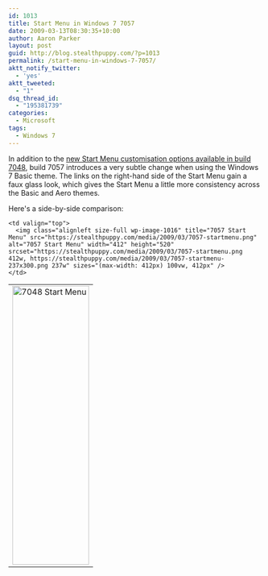 ```yaml
---
id: 1013
title: Start Menu in Windows 7 7057
date: 2009-03-13T08:30:35+10:00
author: Aaron Parker
layout: post
guid: http://blog.stealthpuppy.com/?p=1013
permalink: /start-menu-in-windows-7-7057/
aktt_notify_twitter:
  - 'yes'
aktt_tweeted:
  - "1"
dsq_thread_id:
  - "195381739"
categories:
  - Microsoft
tags:
  - Windows 7
---
```

In addition to the [new Start Menu customisation options available in build 7048](https://stealthpuppy.com/windows/start-menu-in-windows-7-7048), build 7057 introduces a very subtle change when using the Windows 7 Basic theme. The links on the right-hand side of the Start Menu gain a faux glass look, which gives the Start Menu a little more consistency across the Basic and Aero themes.

Here's a side-by-side comparison:

<table border="0" cellspacing="0" cellpadding="2">
  <tr>
    <td valign="top">
      <img class="alignleft size-full wp-image-1015" title="7048 Start Menu" src="https://stealthpuppy.com/media/2009/03/7048-startmenu1.png" alt="7048 Start Menu" width="152" height="554" srcset="https://stealthpuppy.com/media/2009/03/7048-startmenu1.png 152w, https://stealthpuppy.com/media/2009/03/7048-startmenu1-82x300.png 82w" sizes="(max-width: 152px) 100vw, 152px" />
    </td>
    
    <td valign="top">
      <img class="alignleft size-full wp-image-1016" title="7057 Start Menu" src="https://stealthpuppy.com/media/2009/03/7057-startmenu.png" alt="7057 Start Menu" width="412" height="520" srcset="https://stealthpuppy.com/media/2009/03/7057-startmenu.png 412w, https://stealthpuppy.com/media/2009/03/7057-startmenu-237x300.png 237w" sizes="(max-width: 412px) 100vw, 412px" />
    </td>
  </tr>
</table>